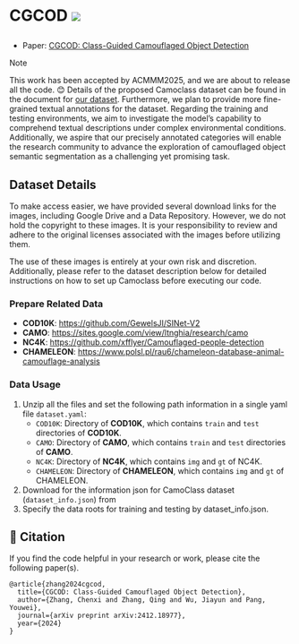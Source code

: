# CGCOD <img src='https://img.shields.io/badge/ACMMM-2025-red'></a> </p>

- Paper: [CGCOD: Class-Guided Camouflaged Object Detection](https://arxiv.org/pdf/2412.18977)

> [!note]
> This work has been accepted by ACMMM2025, and we are about to release all the code. 😊
> Details of the proposed Camoclass dataset can be found in the document for [our dataset](https://github.com/bbdjj/CGCOD/releases/tag/dataset/camoclass.zip).
> Furthermore, we plan to provide more fine-grained textual annotations for the dataset. Regarding the training and testing environments, we aim to investigate the model’s capability to comprehend textual descriptions under complex environmental conditions.
> Additionally, we aspire that our precisely annotated categories will enable the research community to advance the exploration of camouflaged object semantic segmentation as a challenging yet promising task.

## Dataset Details

To make access easier, we have provided several download links for the images, including Google Drive and a Data Repository. 
However, we do not hold the copyright to these images.
It is your responsibility to review and adhere to the original licenses associated with the images before utilizing them.

The use of these images is entirely at your own risk and discretion. Additionally, please refer to the dataset description below for detailed instructions on how to set up Camoclass before executing our code.

### Prepare Related Data

- **COD10K**: <https://github.com/GewelsJI/SINet-V2>
- **CAMO**: <https://sites.google.com/view/ltnghia/research/camo>
- **NC4K**: <https://github.com/xfflyer/Camouflaged-people-detection>
- **CHAMELEON**: <https://www.polsl.pl/rau6/chameleon-database-animal-camouflage-analysis>

### Data Usage

1. Unzip all the files and set the following path information in a single yaml file `dataset.yaml`:
   - `COD10K`: Directory of **COD10K**, which contains `train` and `test` directories of **COD10K**.
   - `CAMO`: Directory of **CAMO**, which contains `train` and `test` directories of **CAMO**.
   - `NC4K`: Directory of **NC4K**, which contains `img` and `gt` of NC4K.
   - `CHAMELEON`: Directory of **CHAMELEON**, which contains `img` and `gt` of CHAMELEON.
2. Download for the information json for CamoClass dataset (`dataset_info.json`) from 
3. Specify the data roots for training and testing by dataset_info.json.
   
## 📎 Citation

If you find the code helpful in your research or work, please cite the following paper(s).

```
@article{zhang2024cgcod,
  title={CGCOD: Class-Guided Camouflaged Object Detection},
  author={Zhang, Chenxi and Zhang, Qing and Wu, Jiayun and Pang, Youwei},
  journal={arXiv preprint arXiv:2412.18977},
  year={2024}
}
```
